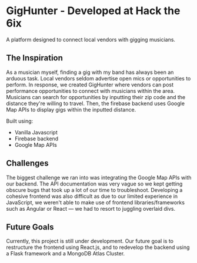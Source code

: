 # GigHunter - Developed at Hack the 6ix

A platform designed to connect local vendors with gigging musicians.

## The Inspiration

As a musician myself, finding a gig with my band has always been an arduous task. Local vendors seldom advertise open mics or opportunities to perform. In response, we created GigHunter where vendors can post performance opportunities to connect with musicians within the area. Musicians can search for opportunities by inputting their zip code and the distance they're willing to travel. Then, the firebase backend uses Google Map APIs to display gigs within the inputted distance.

Built using:
- Vanilla Javascript
- Firebase backend
- Google Map APIs

## Challenges

The biggest challenge we ran into was integrating the Google Map APIs with our backend. The API documentation was very vague so we kept getting obscure bugs that took up a lot of our time to troubleshoot. Developing a cohesive frontend was also difficult as due to our limited experience in JavaScript, we weren't able to make use of frontend libraries/frameworks such as Angular or React — we had to resort to juggling overlaid divs. 

## Future Goals

Currently, this project is still under development. Our future goal is to restructure the frontend using React.js, and to redevelop the backend using a Flask framework and a MongoDB Atlas Cluster. 
